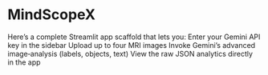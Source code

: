# MindScopeX
Here’s a complete Streamlit app scaffold that lets you:  Enter your Gemini API key in the sidebar  Upload up to four MRI images  Invoke Gemini’s advanced image‐analysis (labels, objects, text)  View the raw JSON analytics directly in the app
